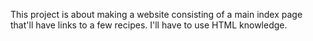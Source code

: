 This project is about making a website consisting of a main index page that'll have links to a few recipes.
I'll have to use HTML knowledge.